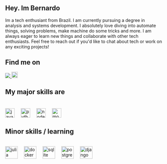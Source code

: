  ## Hey. Im Bernardo
Im a tech enthusiant from Brazil.
I am currently pursuing a degree in analysis and systems development. I absolutely love diving into automate things, solving problems, make machine do some tricks and more. 
I am always eager to learn new things and collaborate with other tech enthusiasts.
Feel free to reach out if you'd like to chat about tech or work on any exciting projects!
<h2 align="left">Find me on</h2>

<div align="left">
 
  <a href="https://www.linkedin.com/in/lucas-bernardo-12736428a/">
    <img src="https://img.shields.io/badge/Linkedin-Lucas%20Bernardo-0e76a8" alt"my Linkedin" />
   </a>
  <a href="https://dev.to/starch1" target="_blank">
    <img src="https://img.shields.io/badge/dev.to-0A0A0A?style=for-the-badge&logo=devdotto&logoColor=white" alt="devto logo" widht=40 height=20 />
  </a>
</div>

###

<h2 align="left">My major skills are</h2>

###
<br clear="both">

<div align="left">
  <img src="https://img.shields.io/badge/JavaScript-F7DF1E?style=for-the-badge&logo=javascript&logoColor=black" widht=40 height=30 alt="javascript logo"  />
  <img width="12" />
  <img src="https://img.shields.io/badge/Python-3776AB?style=for-the-badge&logo=python&logoColor=white" widht=40 height=30 alt="python logo"  />
  <img width="12" />
  <img src="https://img.shields.io/badge/Node.js-43853D?style=for-the-badge&logo=node.js&logoColor=white" widht=40 height=30 alt="nodejs logo"  />
  <img width="12" />
  <img src="https://img.shields.io/badge/MongoDB-4EA94B?style=for-the-badge&logo=mongodb&logoColor=white" widht=40 height=30 alt="mongodb logo"  />
</div>

###
<h2 align="left">Minor skills / learning</h2>
<br clear="both">

<div align="left">
   <img src="https://cdn.jsdelivr.net/gh/devicons/devicon/icons/julia/julia-original.svg" height="40" alt="julia logo"  />
  <img width="12" />
  <img src="https://cdn.jsdelivr.net/gh/devicons/devicon/icons/docker/docker-original.svg" height="40" alt="docker logo"  />
  <img width="12" />
  <img src="https://cdn.jsdelivr.net/gh/devicons/devicon/icons/sqlite/sqlite-original.svg" height="40" alt="sqlite logo"  />
  <img width="12" />
  <img src="https://cdn.jsdelivr.net/gh/devicons/devicon/icons/postgresql/postgresql-original.svg" height="40" alt="postgresql logo"  />
  <img width="12" />
  <img src="https://cdn.jsdelivr.net/gh/devicons/devicon/icons/django/django-plain.svg" height="40" alt="django logo"  />
</div>

